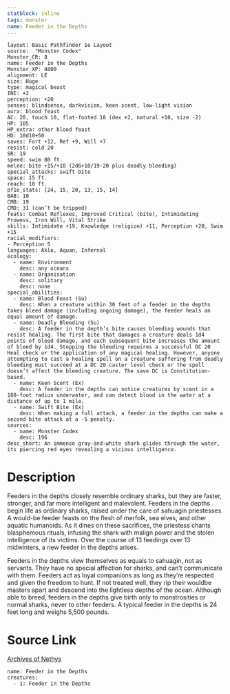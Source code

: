 ```yaml
---
statblock: inline
tags: monster
name: Feeder in the Depths
---
```

```statblock
layout: Basic Pathfinder 1e Layout
source:  "Monster Codex"
Monster_CR: 8
name: Feeder in the Depths
Monster_XP: 4800
alignment: LE
size: Huge
type: magical beast
INI: +2
perception: +20
senses: blindsense, darkvision, keen scent, low-light vision
aura: blood feast
AC: 20, touch 10, flat-footed 18 (dex +2, natural +10, size -2)
HP: 105
HP_extra: other blood feast
HD: 10d10+50
saves: Fort +12, Ref +9, Will +7
resist: cold 20
SR: 19
speed: swim 80 ft.
melee: bite +15/+10 (2d6+10/19-20 plus deadly bleeding)
special_attacks: swift bite
space: 15 ft.
reach: 10 ft.
pf1e_stats: [24, 15, 20, 13, 15, 14]
BAB: 10
CMB: 19
CMD: 31 (can’t be tripped)
feats: Combat Reflexes, Improved Critical (bite), Intimidating Prowess, Iron Will, Vital Strike
skills: Intimidate +19, Knowledge (religion) +11, Perception +20, Swim +15
racial_modifiers:
- Perception 5
languages: Aklo, Aquan, Infernal
ecology:
  - name: Environment
    desc: any oceans
  - name: Organisation
    desc: solitary
    desc: none
special_abilities:
  - name: Blood Feast (Su)
    desc: When a creature within 30 feet of a feeder in the depths takes bleed damage (including ongoing damage), the feeder heals an equal amount of damage.
  - name: Deadly Bleeding (Su)
    desc: A feeder in the depth’s bite causes bleeding wounds that resist healing. The first bite that damages a creature deals 1d4 points of bleed damage, and each subsequent bite increases the amount of bleed by 1d4. Stopping the bleeding requires a successful DC 20 Heal check or the application of any magical healing. However, anyone attempting to cast a healing spell on a creature suffering from deadly bleeding must succeed at a DC 20 caster level check or the spell doesn’t affect the bleeding creature. The save DC is Constitution-based.
  - name: Keen Scent (Ex)
    desc: A feeder in the depths can notice creatures by scent in a 180-foot radius underwater, and can detect blood in the water at a distance of up to 1 mile.
  - name: Swift Bite (Ex)
    desc: When making a full attack, a feeder in the depths can make a second bite attack at a -5 penalty.
sources:
  - name: Monster Codex
    desc: 196
desc_short: An immense gray-and-white shark glides through the water, its piercing red eyes revealing a vicious intelligence.
```
# Description
Feeders in the depths closely resemble ordinary sharks, but they are faster, stronger, and far more intelligent and malevolent. Feeders in the depths begin life as ordinary sharks, raised under the care of sahuagin priestesses. A would-be feeder feasts on the flesh of merfolk, sea elves, and other aquatic humanoids. As it dines on these sacrifices, the priestess chants blasphemous rituals, infusing the shark with malign power and the stolen intelligence of its victims. Over the course of 13 feedings over 13 midwinters, a new feeder in the depths arises.

Feeders in the depths view themselves as equals to sahuagin, not as servants. They have no special affection for sharks, and can’t communicate with them. Feeders act as loyal companions as long as they’re respected and given the freedom to hunt. If not treated well, they rip their wouldbe masters apart and descend into the lightless depths of the ocean. Although able to breed, feeders in the depths give birth only to monstrosities or normal sharks, never to other feeders. A typical feeder in the depths is 24 feet long and weighs 5,500 pounds.
# Source Link
[Archives of Nethys](https://aonprd.com/MonsterDisplay.aspx?ItemName=Feeder%20in%20the%20Depths)
```encounter-table
name: Feeder in the Depths
creatures:
  - 1: Feeder in the Depths
```
